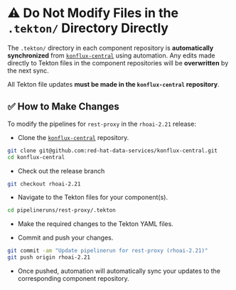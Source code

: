 # ⚠️ Do Not Modify Files in the `.tekton/` Directory Directly

The `.tekton/` directory in each component repository is **automatically synchronized** from [`konflux-central`](https://github.com/red-hat-data-services/konflux-central) using automation. Any edits made directly to Tekton files in the component repositories will be **overwritten** by the next sync.

All Tekton file updates **must be made in the `konflux-central` repository**.

## ✅ How to Make Changes

To modify the pipelines for `rest-proxy` in the `rhoai-2.21` release:

- Clone the [`konflux-central`](https://github.com/red-hat-data-services/konflux-central) repository.

```bash
git clone git@github.com:red-hat-data-services/konflux-central.git
cd konflux-central
```

- Check out the release branch

```bash
git checkout rhoai-2.21
```

- Navigate to the Tekton files for your component(s).

```bash
cd pipelineruns/rest-proxy/.tekton
```

- Make the required changes to the Tekton YAML files.

- Commit and push your changes.

```bash
git commit -am "Update pipelinerun for rest-proxy (rhoai-2.21)"
git push origin rhoai-2.21
```

- Once pushed, automation will automatically sync your updates to the corresponding component repository.
